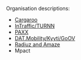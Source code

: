 Organisation descriptions:
* [Cargaroo](Cargaroo.md)
* [InTraffic/TURNN](InTraffic/TURNN.md)
* [PAXX](PAXX.md)
* [DAT.Mobility/Kyyti/GoOV](DAT.Mobility/Kyyti/GoOV.md)
* [Radiuz and Amaze](Radiuz-and-Amaze.md)
* Mpact

